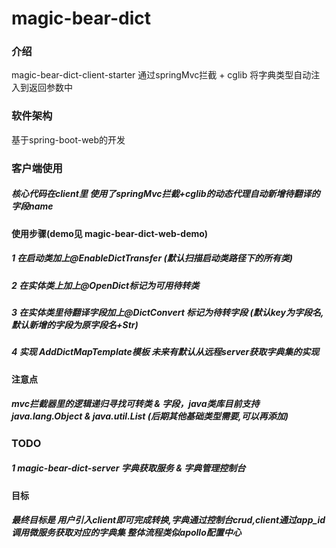 # magic-bear-dict

### 介绍
magic-bear-dict-client-starter 通过springMvc拦截 + cglib 将字典类型自动注入到返回参数中

### 软件架构
基于spring-boot-web的开发

### 客户端使用
##### 核心代码在client里 使用了springMvc拦截+cglib的动态代理自动新增待翻译的字段name
#### 使用步骤(demo见 magic-bear-dict-web-demo)
##### 1 在启动类加上@EnableDictTransfer (默认扫描启动类路径下的所有类)
##### 2 在实体类上加上@OpenDict标记为可用待转类
##### 3 在实体类里待翻译字段加上@DictConvert 标记为待转字段 (默认key为字段名,默认新增的字段为原字段名+Str)
##### 4 实现 AddDictMapTemplate模板 未来有默认从远程server获取字典集的实现

#### 注意点
##### mvc拦截器里的逻辑递归寻找可转类 & 字段，java类库目前支持java.lang.Object & java.util.List (后期其他基础类型需要,可以再添加)
### TODO
##### 1 magic-bear-dict-server 字典获取服务 & 字典管理控制台


#### 目标
##### 最终目标是 用户引入client即可完成转换,字典通过控制台crud,client通过app_id调用微服务获取对应的字典集 整体流程类似apollo配置中心
